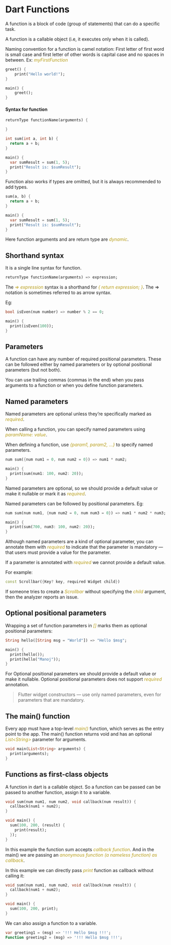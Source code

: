 <style>em{color: rgb(183, 157, 24) !important;}</style>
# Dart Functions

A function is a block of code (group of statements) that can do a specific task.

A function is a callable object (i.e, it executes only when it is called).


Naming convention for a function is camel notation: First letter of first word is small case and first letter of other words is capital case and no spaces in between. Ex: *myFirstFunction*

``` dart
greet() {
    print("Hello world!");
}

main() {
    greet();
}
```

#### Syntax for function

``` dart
returnType functionName(arguments) {

}
```

``` dart
int sum(int a, int b) {
  return a + b;
}

main() {
  var sumResult = sum(1, 5);
  print("Result is: $sumResult");
}
```

Function also works if types are omitted, but it is always recommended to add types.

``` dart
sum(a, b) {
  return a + b;
}

main() {
  var sumResult = sum(1, 5);
  print("Result is: $sumResult");
}
```

Here function arguments and are return type are *dynamic*.

## Shorthand syntax
It is a single line syntax for function.

``` dart
returnType functionName(arguments) => expression;
```
The *=> expression* syntax is a shorthand for *{ return expression; }*. The => notation is sometimes referred to as arrow syntax.

Eg:
``` dart
bool isEven(num number) => number % 2 == 0;

main() {
  print(isEven(100));
}

```

## Parameters
A function can have any number of required positional parameters. These can be followed either by named parameters or by optional positional parameters (but not both).

You can use trailing commas (commas in the end) when you pass arguments to a function or when you define function parameters.

## Named parameters
Named parameters are optional unless they’re specifically marked as *required*.

When calling a function, you can specify named parameters using *paramName: value*.

When defining a function, use *{param1, param2, …}* to specify named parameters.

``` dart
num sum({num num1 = 0, num num2 = 0}) => num1 * num2;

main() {
  print(sum(num1: 100, num2: 20));
}
```

Named parameters are optional, so we should provide a default value or make it nullable or mark it as *required*.

Named parameters can be followed by positional parameters. Eg:
``` dart
num sum(num num1, {num num2 = 0, num num3 = 0}) => num1 * num2 * num3;

main() {
  print(sum(700, num3: 100, num2: 20));
}
```

Although named parameters are a kind of optional parameter, you can annotate them with *required* to indicate that the parameter is mandatory — that users must provide a value for the parameter.

If a parameter is annotated with *required* we cannot provide a default value.

For example:

``` dart
const Scrollbar({Key? key, required Widget child})
```
If someone tries to create a *Scrollbar* without specifying the *child* argument, then the analyzer reports an issue.

## Optional positional parameters
Wrapping a set of function parameters in *[]* marks them as optional positional parameters:

``` dart
String hello([String msg = "World"]) => "Hello $msg";

main() {
  print(hello());
  print(hello("Manoj"));
}
```

For Optional positional parameters we should provide a default value or make it nullable. Optional positional parameters does not support *required* annotation.

> Flutter widget constructors — use only named parameters, even for parameters that are mandatory.

## The main() function
Every app must have a top-level *main()* function, which serves as the entry point to the app. The main() function returns void and has an optional *List&lt;String>* parameter for arguments.

``` dart
void main(List<String> arguments) {
  print(arguments);
}
```

## Functions as first-class objects
A function in dart is a callable object. So a function can be passed can be passed to another function, assign it to a variable.

``` dart
void sum(num num1, num num2, void callback(num result)) {
  callback(num1 + num2);
}

void main() {
  sum(100, 200, (result) { 
    print(result);
  });
}
```
In this example the function sum accepts *callback function*. And in the main() we are passing an *anonymous function (a nameless function) as callback*.

In this example we can directly pass *print* function as callback without calling it:

``` dart
void sum(num num1, num num2, void callback(num result)) {
  callback(num1 + num2);
}

void main() {
  sum(100, 200, print);
}
```

We can also assign a function to a variable.

``` dart
var greeting1 = (msg) => '!!! Hello $msg !!!';
Function greeting2 = (msg) => '!!! Hello $msg !!!';
```
